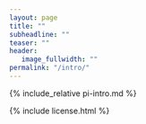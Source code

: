 ```yaml
---
layout: page
title: ""
subheadline: ""
teaser: ""
header:
   image_fullwidth: ""
permalink: "/intro/"
---
```


{% include_relative pi-intro.md %}

{% include license.html %}
